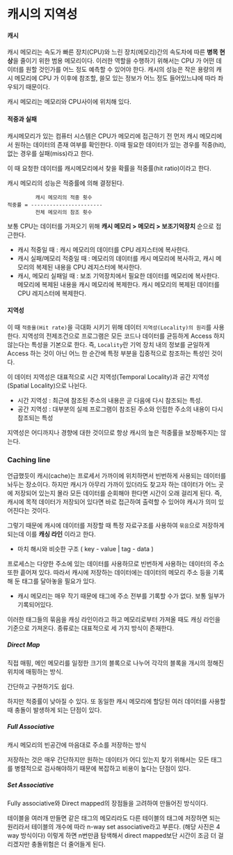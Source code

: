 # 캐시의 지역성



#### 캐시

캐시 메모리는 속도가 빠른 장치(CPU)와 느린 장치(메모리)간의 속도차에 따른 **병목 현상**을 줄이기 위한 범용 메모리이다. 이러한 역할을 수행하기 위해서는 CPU 가 어떤 데이터를 원할 것인가를 어느 정도 예측할 수 있어야 한다. 캐시의 성능은 작은 용량의 캐시 메모리에 CPU 가 이후에 참조할, 쓸모 있는 정보가 어느 정도 들어있느냐에 따라 좌우되기 때문이다.

캐시 메모리는 메모리와 CPU사이에 위치해 있다.



#### 적중과 실패

캐시메모리가 있는 컴퓨터 시스템은 CPU가 메모리에 접근하기 전 먼저 캐시 메모리에서 원하는 데이터의 존재 여부를 확인한다. 이때 필요한 데이터가 있는 경우를 적중(hit), 없는 경우를 실패(miss)라고 한다.

이 때 요청한 데이터를 캐시메모리에서 찾을 확률을 적중률(hit ratio)이라고 한다.

캐시 메모리의 성능은 적중률에 의해 결정된다.

```
         캐시 메모리의 적중 횟수
적중률 = -----------------------
         전체 메모리의 참조 횟수
```



보통 CPU는 데이터를 가져오기 위해 **캐시 메모리 > 메모리 > 보조기억장치** 순으로 접근한다.

- 캐시 적중일 때 : 캐시 메모리의 데이터를 CPU 레지스터에 복사한다.
- 캐시 실패/메모리 적중일 때 : 메모리의 데이터를 캐시 메모리에 복사하고, 캐시 메모리의 복제된 내용을 CPU 레지스터에 복사한다.
- 캐시, 메모리 실패일 때 : 보조 기억장치에서 필요한 데이터를 메모리에 복사한다. 메모리에 복제된 내용을 캐시 메모리에 복제한다. 캐시 메모리의 복제된 데이터를 CPU 레지스터에 복제한다.



#### 지역성

이 때 `적중율(Hit rate)`을 극대화 시키기 위해 데이터 `지역성(Locality)의 원리`를 사용한다. 지역성의 전제조건으로 프로그램은 모든 코드나 데이터를 균등하게 Access 하지 않는다는 특성을 기본으로 한다. 즉, `Locality`란 기억 장치 내의 정보를 균일하게 Access 하는 것이 아닌 어느 한 순간에 특정 부분을 집중적으로 참조하는 특성인 것이다.

이 데이터 지역성은 대표적으로 시간 지역성(Temporal Locality)과 공간 지역성(Spatial Locality)으로 나뉜다.

- 시간 지역성 : 최근에 참조된 주소의 내용은 곧 다음에 다시 참조되는 특성.
- 공간 지역성 : 대부분의 실제 프로그램이 참조된 주소와 인접한 주소의 내용이 다시 참조되는 특성



지역성은 어디까지나 경향에 대한 것이므로 항상 캐시의 높은 적중률을 보장해주지는 않는다.



### Caching line

언급했듯이 캐시(cache)는 프로세서 가까이에 위치하면서 빈번하게 사용되는 데이터를 놔두는 장소이다. 하지만 캐시가 아무리 가까이 있더라도 찾고자 하는 데이터가 어느 곳에 저장되어 있는지 몰라 모든 데이터를 순회해야 한다면 시간이 오래 걸리게 된다. 즉, 캐시에 목적 데이터가 저장되어 있다면 바로 접근하여 출력할 수 있어야 캐시가 의미 있어진다는 것이다.

그렇기 때문에 캐시에 데이터를 저장할 때 특정 자료구조를 사용하여 `묶음`으로 저장하게 되는데 이를 **캐싱 라인** 이라고 한다. 

- 마치 해시와 비슷한 구조 ( key - value | tag - data )

 프로세스는 다양한 주소에 있는 데이터를 사용하므로 빈번하게 사용하는 데이터의 주소 또한 흩어져 있다. 따라서 캐시에 저장하는 데이터에는 데이터의 메모리 주소 등을 기록해 둔 태그를 달아놓을 필요가 있다. 

- 캐시 메모리는 매우 작기 때문에 태그에 주소 전부를 기록할 수가 없다. 보통 일부가 기록되어있다.

이러한 태그들의 묶음을 캐싱 라인이라고 하고 메모리로부터 가져올 때도 캐싱 라인을 기준으로 가져온다. 종류로는 대표적으로 세 가지 방식이 존재한다.



##### Direct Map

직접 매핑, 메인 메모리를 일정한 크기의 블록으로 나누어 각각의 블록을 개시의 정해진 위치에 매핑하는 방식.

간단하고 구현하기도 쉽다.

하지만 적중률이 낮아질 수 있다. 또 동일한 캐시 메모리에 할당된 여러 데이터를 사용할 때 충돌이 발생하게 되는 단점이 있다.

##### Full Associative

캐시 메모리의 빈공간에 마음대로 주소를 저장하는 방식

저장하는 것은 매우 간단하지만 원하는 데이터가 어디 있는지 찾기 위해서는 모든 태그를 병렬적으로 검사해야하기 때문에 복잡하고 비용이 높다는 단점이 있다.

##### Set Associative

Fully associative와 Direct mapped의 장점들을 고려하여 만들어진 방식이다. 

테이블을 여러개 만들면 같은 태그의 메모리라도 다른 테이블의 태그에 저장하면 되는 원리라서 테이블의 개수에 따라 n-way set associative라고 부른다. (해당 사진은 4 way 방식이다) 이렇게 하면 n번만큼 탐색해서 direct mapped보단 시간이 조금 더 걸리겠지만 충돌위험은 더 줄어들게 된다.